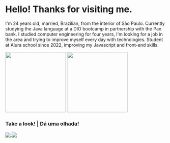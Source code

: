 # Hello! Thanks for visiting me.
I'm 24 years old, married, Brazilian, from the interior of São Paulo.
Currently studying the Java language at a DIO bootcamp in partnership with the Pan bank.
I studied computer engineering for four years, I'm looking for a job in the area and trying to improve myself every day with technologies.
Student at Alura school since 2022, improving my Javascript and front-end skills.

<div>
  <img src="https://github-readme-stats.vercel.app/api/top-langs/?username=CassioJhones&layout=compact&theme=merko&langs_count=5" height="190em"/>
  <img src="https://github-readme-stats.vercel.app/api?username=CassioJhones&show_icons=true&theme=merko&count_private=true" height="190em"/>
</div>


### Take a look!  |  Dá uma olhada!
<a href="https://github.com/CassioJhones/AboutMe">
  <img align="center" src="https://github-readme-stats.vercel.app/api/pin/?username=CassioJhones&repo=AboutMe&theme=merko" />
</a>
<a href="https://github.com/CassioJhones/Robotron">
  <img align="center" src="https://github-readme-stats.vercel.app/api/pin/?username=CassioJhones&repo=Robotron&theme=merko" />
</a>

